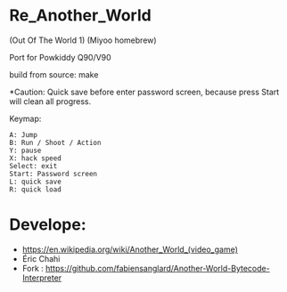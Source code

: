 # Re_Another_World
(Out Of The World 1) (Miyoo homebrew)

Port for Powkiddy Q90/V90

build from source: make

*Caution: Quick save before enter password screen, because press Start will clean all progress.

Keymap:

    A: Jump
    B: Run / Shoot / Action
    Y: pause
    X: hack speed
    Select: exit
    Start: Password screen
    L: quick save
    R: quick load


# Develope: 
- https://en.wikipedia.org/wiki/Another_World_(video_game)
- Éric Chahi
- Fork : https://github.com/fabiensanglard/Another-World-Bytecode-Interpreter
